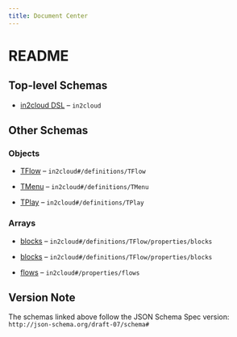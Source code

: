 ```yaml
---
title: Document Center
---
```


# README

## Top-level Schemas

*   [in2cloud DSL](./tdslroot.md "in2cloud DSL root object") – `in2cloud`

## Other Schemas

### Objects

*   [TFlow](./tdslroot-definitions-tflow.md "Flow definition") – `in2cloud#/definitions/TFlow`

*   [TMenu](./tdslroot-definitions-tmenu.md "Prompt user to make a choice") – `in2cloud#/definitions/TMenu`

*   [TPlay](./tdslroot-definitions-tplay.md "Play message to a user") – `in2cloud#/definitions/TPlay`

### Arrays

*   [blocks](./tdslroot-definitions-tflow-properties-blocks.md "Blocks defining flow logic") – `in2cloud#/definitions/TFlow/properties/blocks`

*   [blocks](./tdslroot-definitions-tflow-properties-blocks.md "Blocks defining flow logic") – `in2cloud#/definitions/TFlow/properties/blocks`

*   [flows](./tdslroot-properties-flows.md "Flows definition") – `in2cloud#/properties/flows`

## Version Note

The schemas linked above follow the JSON Schema Spec version: `http://json-schema.org/draft-07/schema#`
